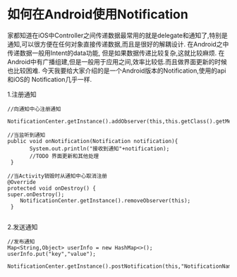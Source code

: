 # 如何在Android使用Notification
家都知道在iOS中Controller之间传递数据最常用的就是delegate和通知了,特别是通知,可以很方便在任何对象直接传递数据,而且是很好的解耦设计.  在Android之中 传递数据一般用Intent的data功能, 但是如果数据传递比较复杂,这就比较麻烦. 在Android中有广播组建,但是一般用于应用之间,效率比较低.而且做界面更新的时候也比较困难. 今天我要给大家介绍的是一个Android版本的Notification,使用的api和iOS的 Notification几乎一样.

1.注册通知

```
//向通知中心注册通知
          NotificationCenter.getInstance().addObserver(this,this.getClass().getMethod("onNotification",Notification.class),"NotificationName",null);

//当监听到通知
public void onNotification(Notification notification){
       System.out.println("接收到通知"+notification);
       //TODO 界面更新和其他处理
 } 

//当Activity销毁时从通知中心取消注册
@Override
protected void onDestroy() {
super.onDestroy();
    NotificationCenter.getInstance().removeObserver(this);
 }
     
```

2.发送通知

```
//发布通知
Map<String,Object> userInfo = new HashMap<>();
userInfo.put("key","value");

NotificationCenter.getInstance().postNotification(this,"NotificationName",userInfo);
```
